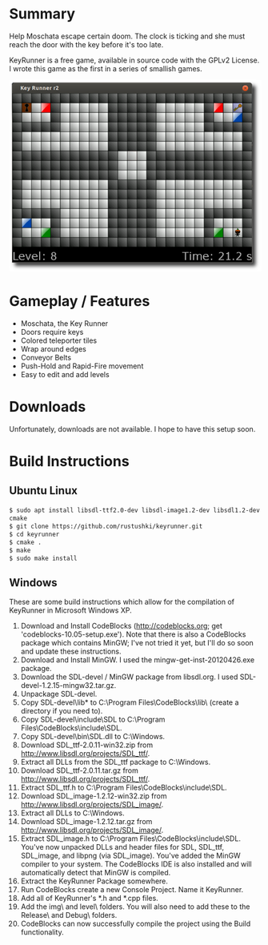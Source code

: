 # Summary

Help Moschata escape certain doom. The clock is ticking and she must reach the door with the key before it's too late.

KeyRunner is a free game, available in source code with the GPLv2 License. I wrote this game as the first in a series of smallish games.

![KeyRunner](https://raw.githubusercontent.com/rustushki/keyrunner/master/screenshots/keyrunner.png)

# Gameplay / Features

* Moschata, the Key Runner
* Doors require keys
* Colored teleporter tiles
* Wrap around edges
* Conveyor Belts
* Push-Hold and Rapid-Fire movement
* Easy to edit and add levels

# Downloads

Unfortunately, downloads are not available.  I hope to have this setup soon.

# Build Instructions

## Ubuntu Linux

    $ sudo apt install libsdl-ttf2.0-dev libsdl-image1.2-dev libsdl1.2-dev cmake
    $ git clone https://github.com/rustushki/keyrunner.git
    $ cd keyrunner
    $ cmake .
    $ make
    $ sudo make install

## Windows

These are some build instructions which allow for the compilation of KeyRunner in Microsoft Windows XP.

1. Download and Install CodeBlocks  (http://codeblocks.org; get 'codeblocks-10.05-setup.exe').  Note that there is also a CodeBlocks package which contains MinGW; I've not tried it yet, but I'll do so soon and update
these instructions.
1. Download and Install MinGW. I used the mingw-get-inst-20120426.exe package.
1. Download the SDL-devel / MinGW package from libsdl.org.  I used SDL-devel-1.2.15-mingw32.tar.gz.
1. Unpackage SDL-devel.
1. Copy SDL-devel\lib\* to C:\Program Files\CodeBlocks\lib\ (create a directory if
you need to).
1. Copy SDL-devel\include\SDL to C:\Program Files\CodeBlocks\include\SDL.
1. Copy SDL-devel\bin\SDL.dll to C:\Windows\.
1. Download SDL_ttf-2.0.11-win32.zip from http://www.libsdl.org/projects/SDL_ttf/.
1. Extract all DLLs from the SDL_ttf package to C:\Windows\.
1. Download SDL_ttf-2.0.11.tar.gz from http://www.libsdl.org/projects/SDL_ttf/.
1. Extract SDL_ttf.h to C:\Program Files\CodeBlocks\include\SDL.
1. Download SDL_image-1.2.12-win32.zip from http://www.libsdl.org/projects/SDL_image/.
1. Extract all DLLs to C:\Windows\.
1. Download SDL_image-1.2.12.tar.gz from http://www.libsdl.org/projects/SDL_image/.
1. Extract SDL_image.h to C:\Program Files\CodeBlocks\include\SDL. You've now unpacked DLLs and header files for SDL, SDL_ttf, SDL_image, and libpng (via SDL_image).  You've added the MinGW compiler to your system.  The CodeBlocks IDE is also installed and will automatically detect that MinGW is compiled.
1. Extract the KeyRunner Package somewhere.
1. Run CodeBlocks create a new Console Project.  Name it KeyRunner.
1. Add all of KeyRunner's *.h and *.cpp files.
1. Add the img\ and level\ folders.  You will also need to add these to the
Release\ and Debug\ folders.
1. CodeBlocks can now successfully compile the project using the Build
functionality.
